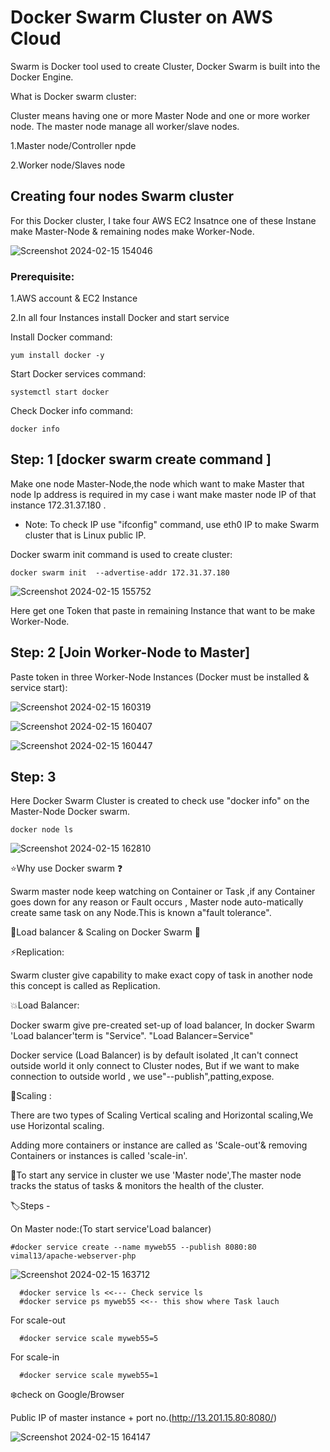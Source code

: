 # Docker Swarm Cluster on AWS Cloud

Swarm is Docker tool used to create Cluster, Docker Swarm is built into the Docker Engine.           

What is Docker swarm cluster:

Cluster means having one or more Master Node and one or more worker node. The master node manage all worker/slave nodes.
 
 1.Master node/Controller npde

 2.Worker node/Slaves node 

## Creating four nodes Swarm cluster
 
For this Docker cluster, I take four AWS EC2 Insatnce one of these Instane make Master-Node & remaining nodes make Worker-Node.

![Screenshot 2024-02-15 154046](https://github.com/Pratikshinde55/DockerSwarm/assets/145910708/454417b7-ce3e-4def-b8c0-d9aaede85827)


### Prerequisite:
 
 1.AWS account & EC2 Instance 

 2.In all four Instances install Docker and start service

Install Docker command:

    yum install docker -y

Start Docker services command:

    systemctl start docker

Check Docker info command:

    docker info 

## Step: 1  [docker swarm create command ]

Make one node Master-Node,the node which want to make Master that node Ip address is required in my case i want make master node IP of that instance 172.31.37.180 .

- Note: To check IP use "ifconfig" command, use eth0 IP to make Swarm cluster that is Linux public IP.
   
Docker swarm init command is used to create cluster:

    docker swarm init  --advertise-addr 172.31.37.180

 ![Screenshot 2024-02-15 155752](https://github.com/Pratikshinde55/DockerSwarm/assets/145910708/fa8dafd9-f4f1-4983-85ec-88d8fca9f3c2)

Here get one Token that paste in remaining Instance that want to be make Worker-Node.

## Step: 2 [Join Worker-Node to Master]

Paste token in three Worker-Node Instances (Docker must be installed & service start):

![Screenshot 2024-02-15 160319](https://github.com/Pratikshinde55/DockerSwarm/assets/145910708/733053a9-dff7-47a9-9020-f72d064f9b5b)
         
![Screenshot 2024-02-15 160407](https://github.com/Pratikshinde55/DockerSwarm/assets/145910708/a2b2fa49-d1e1-4452-97b0-203eb22c682a)

![Screenshot 2024-02-15 160447](https://github.com/Pratikshinde55/DockerSwarm/assets/145910708/b1b40f3c-5b3b-4753-b732-5035d252066f)

## Step: 3
 
Here Docker Swarm Cluster is created to check use "docker info" on the Master-Node Docker swarm. 

    docker node ls
          
![Screenshot 2024-02-15 162810](https://github.com/Pratikshinde55/DockerSwarm/assets/145910708/36a28ee3-7c56-4bac-bc12-55e1abd726f8)


⭐Why use Docker swarm ❓


Swarm master node keep watching on Container or Task ,if any Container goes down for any reason or Fault occurs , Master node auto-matically create same task on any Node.This is known a"fault tolerance".
   
   
 💫Load balancer & Scaling on Docker Swarm 💫

⚡Replication:


 Swarm cluster give capability to make exact copy of task in another node this concept is called as Replication.

💥Load Balancer:


Docker swarm give pre-created set-up of load balancer, In docker Swarm 'Load balancer'term is "Service".
"Load Balancer=Service"
        

Docker service (Load Balancer) is by default isolated ,It can't connect outside world it only connect to Cluster nodes, But if we want to make connection to outside world , we use"--publish",patting,expose.

🌟Scaling :


There are two types of Scaling Vertical scaling and Horizontal scaling,We use Horizontal scaling.


Adding more containers or instance are called as 'Scale-out'& removing Containers or instances is called 'scale-in'.


🔔To start any service in cluster we use 'Master node',The master node tracks the status of tasks & monitors the health of the cluster.

🏷️Steps -
 
 
 On Master node:(To start service'Load balancer)

    #docker service create --name myweb55 --publish 8080:80 vimal13/apache-webserver-php
    
![Screenshot 2024-02-15 163712](https://github.com/Pratikshinde55/DockerSwarm/assets/145910708/2ee50920-f644-46b8-b699-6d8282e656ed)

      #docker service ls <<--- Check service ls
      #docker service ps myweb55 <<-- this show where Task lauch

For scale-out

      #docker service scale myweb55=5

For scale-in

      #docker service scale myweb55=1

❄️check on Google/Browser


Public IP of master instance + port no.(http://13.201.15.80:8080/)

![Screenshot 2024-02-15 164147](https://github.com/Pratikshinde55/DockerSwarm/assets/145910708/972d9b4b-9646-42cd-9aad-8c7945f29344)

    
    
